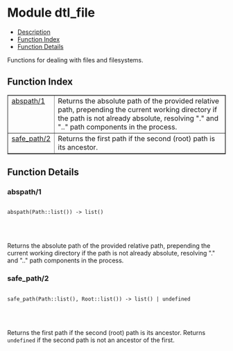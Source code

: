 

# Module dtl_file #
* [Description](#description)
* [Function Index](#index)
* [Function Details](#functions)


Functions for dealing with files and filesystems.

<a name="index"></a>

## Function Index ##


<table width="100%" border="1" cellspacing="0" cellpadding="2" summary="function index"><tr><td valign="top"><a href="#abspath-1">abspath/1</a></td><td>Returns the absolute path of the provided relative path,
prepending the current working directory if the path is not
already absolute, resolving "." and ".." path components in the
process.</td></tr><tr><td valign="top"><a href="#safe_path-2">safe_path/2</a></td><td>Returns the first path if the second (root) path is its ancestor.</td></tr></table>


<a name="functions"></a>

## Function Details ##

<a name="abspath-1"></a>

### abspath/1 ###


<pre><code>
abspath(Path::list()) -&gt; list()
</code></pre>

<br></br>


Returns the absolute path of the provided relative path,
prepending the current working directory if the path is not
already absolute, resolving "." and ".." path components in the
process.
<a name="safe_path-2"></a>

### safe_path/2 ###


<pre><code>
safe_path(Path::list(), Root::list()) -&gt; list() | undefined
</code></pre>

<br></br>


Returns the first path if the second (root) path is its ancestor.
Returns `undefined` if the second path is not an ancestor of the
first.
